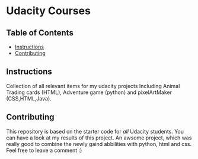 # Udacity Courses

## Table of Contents

* [Instructions](#instructions)
* [Contributing](#contributing)

## Instructions

Collection of all relevant items for my udacity projects
Including Animal Trading cards (HTML), Adventure game (python) and pixelArtMaker (CSS,HTML,Java).

## Contributing

This repository is based on the starter code for _all_ Udacity students. You can have a look at my results of this project.
An awsome project, which was really good to combine the newly gaind abbilities with python, html and css.
Feel free to leave a comment :)

